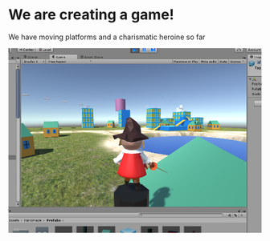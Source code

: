 We are creating a game!
=======================
We have moving platforms and a charismatic heroine so far

![alt tag](/screenshots/village.png)